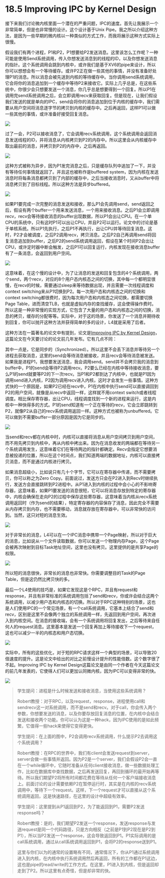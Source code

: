 # 18.5 Improving IPC by Kernel Design

接下来我们讨论微内核里面一个潜在的严重问题，IPC的速度。首先让我展示一个非常简单，但是也非常慢的设计。这个设计基于Unix Pipe。我之所以介绍这种方法，是因为一些早期的微内核以一种类似的方式工作，而我将展示这种方式实际上很慢。

假设我们有两个进程，P1和P2，P1想要给P2发送消息。这里该怎么工作呢？一种可能是使用Send系统调用，传入你想发送消息到的线程的ID，以及你想发送消息的指针。这个系统调用会跳到内核中，或许我们是基于XV6的pipe来设计，所以你可以想想会有一个等待缓存。或许P2正在做一些其他的事情，并没有准备好处理P1的消息。所以消息会被先送到内核的等待缓存中。当你调用send系统调用，它会将你的消息追加到一个缓存中等待P2来接收它。实际上几乎总是，在这些系统中，你很少会只想要发送一个消息，你几乎总是想要得到一个回复。所以P1在调用完send系统调用之后，会立即调用recv来获取回复。但是现在，让我们假设我们发送的就是单向的IPC，send会将你的消息追加到位于内核的缓存中，我们需要从用户空间将消息逐字节的拷贝到内核的缓存中。之后再返回，这样P1可以做一些其他的事情，或许准备好接受回复消息。

![](../.gitbook/assets/image%20%28806%29.png)

过了一会，P2可以接收消息了，它会调用recv系统调用，这个系统调用会返回消息发送线程的ID，并将消息从内核拷贝到P2的内存中。所以这里会从内核缓存中取出最前的消息，并拷贝到P2的内存中，之后再返回。

![](../.gitbook/assets/image%20%28780%29.png)

这种方式被称为异步，因为P1发完消息之后，只是缓存队列中追加了一下，并没有等待任何事情就返回了。并且这也被称作是buffered system，因为内核在发送消息时将每条消息都拷贝到了内部的缓存中，之后当接收消息时，又从buffer中将消息拷贝到了目标线程。所以这种方法是异步buffered。

![](../.gitbook/assets/image%20%28484%29.png)

如果P1要完成一次完整的消息发送和接收，那么P1会先调用send，send返回之后，假设有两个buffer一个用来发送消息，一个用来接收消息。之后P1会立即调用recv，recv会等待接收消息的buffer出现数据，所以P1会出让CPU。在一个单CPU的系统中，只有这时P1可以出让CPU，并且P2可以运行。论文中的讨论是基于单核系统。所以P1先执行，之后P1不再执行，出让CPU并等待回复消息。这时，P2才会被调度，之后P2调用recv，拷贝消息。之后P2自己再调用send将回复消息追加到buffer，之后P2的send系统调用返回，假设在某个时间P2会出让CPU，或许定时器中断会触发，之后P1可以回复运行，内核发现在接收消息buffer有了一条消息，会返回到用户空间。

![](../.gitbook/assets/image%20%28447%29.png)

这意味着，在这个慢的设计中，为了让消息的发送和回复包含的4个系统调用，两个send，两个recv，对应的8个用户态内核态之间的切换，其中每一个都明显很慢，在recv的时候，需要通过sleep来等待数据出现，并且需要一次线程调度和context switching来从P1切换到P2。每一次用户态和内核态之间的切换和context switching都很费时，因为每次用户态和内核态之间切换，都需要切换Page Table，进而清空TLB，也就是虚拟内存的查找缓存，这会使得操作费时。所以这是一种非常慢的实现方式，它包含了大量的用户态和内核态之间的切换，消息的拷贝，缓存的分配等等。实际中，对于这的场景，你发送了一个消息并期待收到回复，你可以抛开这种方法并获得简单的多的设计，L4就是采用了后者。

这种方法在一篇著名的论文中有提到，论文是[Improving IPC by Kernel Design](https://www.cse.unsw.edu.au/~cs9242/19/papers/Liedtke_93.pdf)，这篇论文在今天要讨论的论文前几年发布。它有几点不同：

其中一点是，它是同步的（Synchronized）。所以这里不会丢下消息并等待另一个进程去获取消息，这里的send会等待消息被接收，并且recv会等待消息被发送。如果我是进程P1，我想要发送消息，我会调用send。send并不会拷贝我的消息到buffer中，P1的send会等待P2调用recv。P2要么已经在内核中等待接收消息，要么P1的send就要等P2的下一次recv。当P1和P2都到达了内核中，也就是P1因为调用send进入内核，P2因为调用recv进入内核，这时才会发生一些事情。这种方式快的一个原因是，如果P2已经在recv中，P1在内核中执行send可以直接调回到P2的用户空间，就像是从recv中返回一样，这样就不用context switch或者线程调度。相比保存寄存器，出让CPU，线程调度找到一个新的进程来运行，这是内核中一种快得多的方式。P1的send知道有一个正在等待的recv，它会立即跳转到P2，就像P2从自己的recv系统调用返回一样。这种方式也被称为unbuffered。它可以做到不需要buffer一部分原因是因为它是同步的。

![](../.gitbook/assets/image%20%2862%29.png)

当send和recv都在内核中时，内核可以直接将消息从用户空间拷贝到用户空间，而不用先拷贝到内核中，再从内核中拷出来。因为在消息收发的两端都在等待另一个系统调用发生，这意味着它们在等待两边的指针都确定。Recv会指定它想要消息被投递的位置，所以在这个时间点，我们知道两端的数据地址，内核可以直接拷贝消息，而不是通过内核进行拷贝。

如果消息超级小，比如说只有几十个字节，它可以在寄存器中传递，而不需要拷贝，你可以称之为Zero Copy。前面说过，发送方只会在P2进入到Recv时继续执行，发送方会直接跳转到P2进程中。从P1进入到内核的过程中会小心的不影响寄存器，这意味着，如果P1要发送的消息很短，它可以将消息存放到特定的寄存器中，内核会确保在走向P2的过程中保存这些寄存器，这意味着当内核从recv系统调用返回时（作为send的结果），特定寄存器的内容保存了消息，因此完全不需要从内存拷贝到内存，也不需要移动，消息就存放在寄存器中，可以非常快的访问到。当然，这只对短的消息生效。

![](../.gitbook/assets/image%20%28440%29.png)

对于非常长的消息，L4可以在一个IPC消息中携带一个Page映射，所以对于巨大的消息，比如说从一个文件读取数据，你可以发送一个物理内存Page，这个Page会被再次映射到目标Task地址空间，这里也没有拷贝。这里提供的是共享Page的权限。

![](../.gitbook/assets/image%20%28580%29.png)

所以短的消息很快，非常长的消息也非常快。你需要调整目的Task的Page Table，但是这仍然比拷贝快的多。

最后一个L4使用的技巧是，如果它发现这是个RPC，并且有request和response，并且有非常标准的系统调用包括了send和recv，你或许会结合这两个系统调用，以减少用户态和内核态的切换。所以对于RPC这种特别的场景，这也是人们使用IPC的一个常见场景，有一个call系统调用，它基本上结合了send和recv，区别是这里不会像两个独立的系统调用一样，先返回到用户空间，再次进入到内核空间。在消息的接收端，会有一个系统调用将回复发出，之后等待来自任何人的request消息。这里基本是发送一个回复再加上等待接收下一个request，这也可以减少一半的内核态和用户态切换。

![](../.gitbook/assets/image%20%28394%29.png)

实际中，所有的这些优化，对于短的RPC请求这样一个典型的场景，可以导致20倍速度的提升。这是论文中给出的对比之前慢设计提升的性能倍数。这个数字很了不起。Improving  IPC by Kernel Design这篇论文是由同一个作者在今天这篇论文的前几年发表的，它使得人们可以更加认同微内核，因为IPC可以变得非常的快。

![](../.gitbook/assets/image%20%28350%29.png)

> 学生提问：进程是什么时候发送和接收消息，当使用这些系统调用？
>
> Robert教授：对于RPC，以及request，response，进程使用call和sendrecv这一对系统调用，而不是send和recv。对于call，你会传入两个参数，你想要发送的消息，以及你要存放回复消息的位置，在内核中会结合发送和接收两个功能。你可以认为这是一种hack，因为IPC使用的是如此频繁，它值得一些hack来使得它变得更快。
>
> 学生提问：在上面的图中，P2会调用recv系统调用，什么提示P2去调用这个系统调用？
>
> Robert教授：在RPC的世界中，我们有client会发送request到server，server会做一些事情并返回。因为P2是一个server，我们会假设P2会一直在一个while循环中，它随时准备从任何client接收消息，做一些数据处理工作，比如在数据库中查找数据，之后再发送回复，再回到循环的最开始再等待。所以我们期望P2将所有时间都花费在等待从任何一个客户端接收消息上。前面讨论的设计需要依赖P2在暂停运行时，其实是在内核的recv系统调用中，等待下一个request。这样，下一个request才可以直接从这个系统调用返回，这是快速路径，在这里的设计中超级有效率。
>
> 学生提问：这里提到从P1返回到P2，为了能返回到P1，需要P2发送response吗？
>
> Robert教授：是的，我们期望P2发送一个response，发送response与发送request是同一个代码路径，只是方向相反（之前是P1到P2现在是P2到P1），所以当P2发送一个response，这会导致返回到P1。P1实际调用的是call系统调用，通过从call系统调用返回到P1，会将P2的response送到P1。
>
> 这里与你们以为的通常的设置略有不同，通常情况下，你从P1通过系统调用进入到内核，在内核中执行系统调用然后再返回，所有的工作都在P1这边，这也是pipe的read/write的工作方式。在这里，P1进入到内核，但是返回却走到了P2。所以这里有点奇怪，但是却非常的快。

